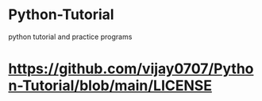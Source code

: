 # Python-Tutorial
python tutorial and practice programs


# <https://github.com/vijay0707/Python-Tutorial/blob/main/LICENSE>
